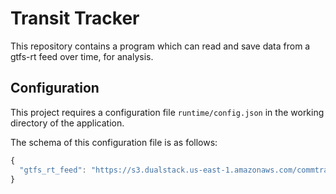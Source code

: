 # Transit Tracker

This repository contains a program which can read and save data from a gtfs-rt feed over time, for analysis.

## Configuration

This project requires a configuration file `runtime/config.json` in the working directory of the application.

The schema of this configuration file is as follows:

```javascript
{
  "gtfs_rt_feed": "https://s3.dualstack.us-east-1.amazonaws.com/commtrans-realtime-prod/tripupdates.pb"
}
```
